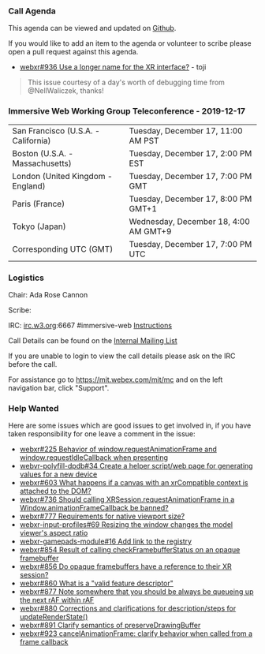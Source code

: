 ### Call Agenda

This agenda can be viewed and updated on [Github](https://github.com/immersive-web/administrivia/blob/master/meetings/wg/2019-12-17-Immersive_Web_Working_Group_Teleconference-agenda.md).

If you would like to add an item to the agenda or volunteer to scribe please open a pull request against this agenda.

* [webxr#936 Use a longer name for the XR interface?](https://github.com/immersive-web/webxr/issues/936) - toji
> This issue courtesy of a day's worth of debugging time from @NellWaliczek, thanks!
 >

### Immersive Web Working Group Teleconference - 2019-12-17

<table>
<tr><td> San Francisco (U.S.A. - California) <td> Tuesday, December 17, 11:00 AM PST
<tr><td> Boston (U.S.A. - Massachusetts) <td> Tuesday, December 17, 2:00 PM EST
<tr><td> London (United Kingdom - England) <td> Tuesday, December 17, 7:00 PM GMT
<tr><td> Paris (France) <td> Tuesday, December 17, 8:00 PM GMT+1
<tr><td> Tokyo (Japan) <td> Wednesday, December 18, 4:00 AM GMT+9
<tr><td> Corresponding UTC (GMT) <td> Tuesday, December 17, 7:00 PM UTC
</table>

### Logistics

Chair: Ada Rose Cannon

Scribe:

IRC: [irc.w3.org](http://irc.w3.org/):6667 #immersive-web [Instructions](https://github.com/immersive-web/administrivia/blob/master/IRC.md)

Call Details can be found on the [Internal Mailing List](https://lists.w3.org/Archives/Member/internal-immersive-web/2019Feb/0002.html)

If you are unable to login to view the call details please ask on the IRC before the call.

For assistance go to https://mit.webex.com/mit/mc  and on the left navigation bar, click "Support".

### Help Wanted

Here are some issues which are good issues to get involved in, if you have taken responsibility for one leave a comment in the issue:

- [webxr#225 Behavior of window.requestAnimationFrame and window.requestIdleCallback when presenting](https://github.com/immersive-web/webxr/issues/225)
- [webvr-polyfill-dpdb#34 Create a helper script/web page for generating values for a new device](https://github.com/immersive-web/webvr-polyfill-dpdb/issues/34)
- [webxr#603 What happens if a canvas with an xrCompatible context is attached to the DOM?](https://github.com/immersive-web/webxr/issues/603)
- [webxr#736 Should calling XRSession.requestAnimationFrame in a Window.animationFrameCallback be banned?](https://github.com/immersive-web/webxr/issues/736)
- [webxr#777 Requirements for native viewport size?](https://github.com/immersive-web/webxr/issues/777)
- [webxr-input-profiles#69 Resizing the window changes the model viewer's aspect ratio](https://github.com/immersive-web/webxr-input-profiles/issues/69)
- [webxr-gamepads-module#16 Add link to the registry](https://github.com/immersive-web/webxr-gamepads-module/issues/16)
- [webxr#854 Result of calling checkFramebufferStatus on an opaque framebuffer](https://github.com/immersive-web/webxr/issues/854)
- [webxr#856 Do opaque framebuffers have a reference to their XR session?](https://github.com/immersive-web/webxr/issues/856)
- [webxr#860 What is a "valid feature descriptor"](https://github.com/immersive-web/webxr/issues/860)
- [webxr#877 Note somewhere that you should be always be queueing up the next rAF within rAF](https://github.com/immersive-web/webxr/issues/877)
- [webxr#880 Corrections and clarifications for description/steps for updateRenderState()](https://github.com/immersive-web/webxr/issues/880)
- [webxr#891 Clarify semantics of preserveDrawingBuffer](https://github.com/immersive-web/webxr/issues/891)
- [webxr#923 cancelAnimationFrame: clarify behavior when called from a frame callback](https://github.com/immersive-web/webxr/issues/923)


        
